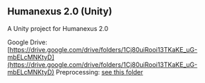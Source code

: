## Humanexus 2.0 (Unity)
A Unity project for Humanexus 2.0

Google Drive: [https://drive.google.com/drive/folders/1Cj80uiRooi13TKaKE_uG-mbELcMNKtyD](https://drive.google.com/drive/folders/1Cj80uiRooi13TKaKE_uG-mbELcMNKtyD)
Preprocessing: [see this folder](/preprocessing/)